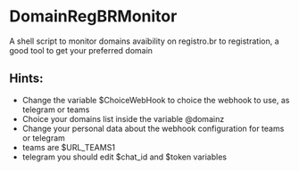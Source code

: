 # DomainRegBRMonitor
A shell script to monitor domains avaibility on registro.br to registration, a good tool to get your preferred domain

## Hints:

- Change the variable $ChoiceWebHook to choice the webhook to use, as telegram or teams
- Choice your domains list inside the variable @domainz
- Change your personal data about the webhook configuration for teams or telegram 
 - teams are $URL_TEAMS1
 - telegram you should edit $chat_id and $token variables
